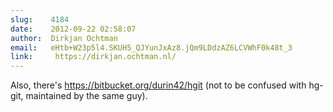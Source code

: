 ```yaml
---
slug:    4184
date:    2012-09-22 02:58:07
author:  Dirkjan Ochtman
email:   eHtb+W23p5l4.SKUH5_QJYunJxAz8.jQm9LDdzAZ6LCVWhF0k48t_3
link:     https://dirkjan.ochtman.nl/
---
```


Also, there's https://bitbucket.org/durin42/hgit (not to be confused
with hg-git, maintained by the same guy).
